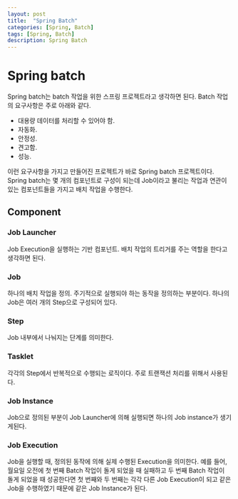 ```yaml
---
layout: post
title:  "Spring Batch"
categories: [Spring, Batch]
tags: [Spring, Batch]
description: Spring Batch
---
```


# Spring batch

Spring batch는 batch 작업을 위한 스프링 프로젝트라고 생각하면 된다. Batch 작업의 요구사항은 주로 아래와 같다.

* 대용량 데이터를 처리할 수 있어야 함.
* 자동화.
* 안정성.
* 견고함.
* 성능.

이런 요구사항을 가지고 만들어진 프로젝트가 바로 Spring batch 프로젝트이다. Spring batch는 몇 개의 컴포넌트로 구성이 되는데 Job이라고 불리는 작업과 연관이 있는 컴포넌트들을 가지고 배치 작업을 수행한다.

## Component

### Job Launcher

Job Execution을 실행하는 기반 컴포넌트. 배치 작업의 트리거를 주는 역할을 한다고 생각하면 된다.

### Job

하나의 배치 작업을 정의. 주기적으로 실행되야 하는 동작을 정의하는 부분이다. 하나의 Job은 여러 개의 Step으로 구성되어 있다.

### Step

Job 내부에서 나눠지는 단계를 의미한다.

### Tasklet

각각의 Step에서 반복적으로 수행되는 로직이다. 주로 트랜잭션 처리를 위해서 사용된다.

### Job Instance

Job으로 정의된 부분이 Job Launcher에 의해 실행되면 하나의 Job instance가 생기게된다.

### Job Execution

Job을 실행할 때, 정의된 동작에 의해 실제 수행된 Execution을 의미한다. 예를 들어, 월요일 오전에 첫 번째 Batch 작업이 돌게 되었을 때 실패하고 두 번째 Batch 작업이 돌게 되었을 때 성공한다면 첫 번째와 두 번째는 각각 다른 Job Execution이 되고 같은 Job을 수행하였기 때문에 같은 Job Instance가 된다.